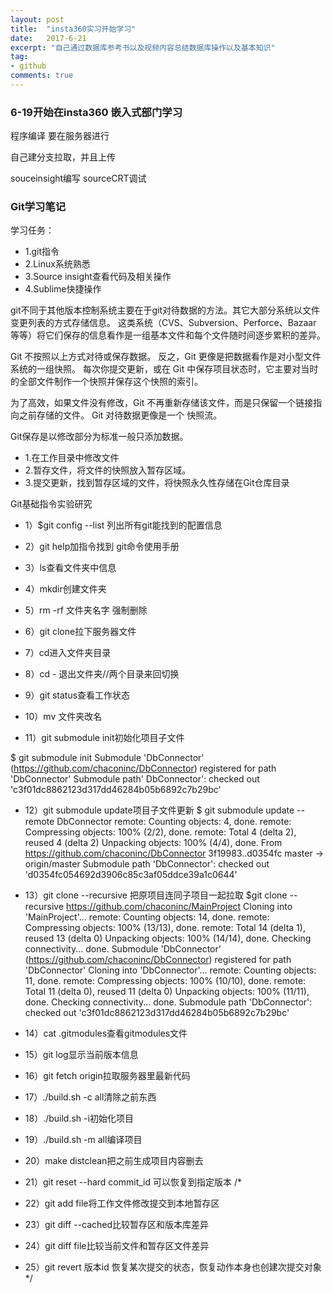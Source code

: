 ```yaml
---
layout: post
title:  "insta360实习开始学习"
date:   2017-6-21
excerpt: "自己通过数据库参考书以及视频内容总结数据库操作以及基本知识"
tag:
- github
comments: true
---
```


### 6-19开始在insta360 嵌入式部门学习

程序编译 要在服务器进行

自己建分支拉取，并且上传 

souceinsight编写  sourceCRT调试

### Git学习笔记
学习任务：
- 1.git指令
- 2.Linux系统熟悉
- 3.Source insight查看代码及相关操作
- 4.Sublime快捷操作

git不同于其他版本控制系统主要在于git对待数据的方法。其它大部分系统以文件变更列表的方式存储信息。 这类系统（CVS、Subversion、Perforce、Bazaar 等等）将它们保存的信息看作是一组基本文件和每个文件随时间逐步累积的差异。

Git 不按照以上方式对待或保存数据。 反之，Git 更像是把数据看作是对小型文件系统的一组快照。 每次你提交更新，或在 Git 中保存项目状态时，它主要对当时的全部文件制作一个快照并保存这个快照的索引。 

为了高效，如果文件没有修改，Git 不再重新存储该文件，而是只保留一个链接指向之前存储的文件。 Git 对待数据更像是一个 快照流。

Git保存是以修改部分为标准一般只添加数据。
- 1.在工作目录中修改文件
- 2.暂存文件，将文件的快照放入暂存区域。
- 3.提交更新，找到暂存区域的文件，将快照永久性存储在Git仓库目录

Git基础指令实验研究
- 1）$git config --list  列出所有git能找到的配置信息

- 2）git help加指令找到 git命令使用手册

- 3）ls查看文件夹中信息

- 4）mkdir创建文件夹

- 5）rm  -rf 文件夹名字  强制删除

- 6）git clone拉下服务器文件

- 7）cd进入文件夹目录

- 8）cd  - 退出文件夹//两个目录来回切换

- 9）git status查看工作状态

- 10）mv 文件夹改名


- 11）git submodule init初始化项目子文件

$ git submodule init
Submodule 'DbConnector' (https://github.com/chaconinc/DbConnector) registered for path 'DbConnector'
Submodule path' DbConnector': 
checked out 'c3f01dc8862123d317dd46284b05b6892c7b29bc'
- 12）git submodule update项目子文件更新
$ git submodule update --remote DbConnector
remote: Counting objects: 4, done.
remote: Compressing objects: 100% (2/2), done.
remote: Total 4 (delta 2), reused 4 (delta 2)
Unpacking objects: 100% (4/4), done.
From https://github.com/chaconinc/DbConnector
   3f19983..d0354fc  master     -> origin/master
Submodule path 'DbConnector': checked out 'd0354fc054692d3906c85c3af05ddce39a1c0644'
- 13）git clone --recursive 把原项目连同子项目一起拉取
$git clone --recursive https://github.com/chaconinc/MainProject
Cloning into 'MainProject'...
remote: Counting objects: 14, done.
remote: Compressing objects: 100% (13/13), done.
remote: Total 14 (delta 1), reused 13 (delta 0)
Unpacking objects: 100% (14/14), done.
Checking connectivity... done.
Submodule 'DbConnector' (https://github.com/chaconinc/DbConnector) registered for path 'DbConnector'
Cloning into 'DbConnector'...
remote: Counting objects: 11, done.
remote: Compressing objects: 100% (10/10), done.
remote: Total 11 (delta 0), reused 11 (delta 0)
Unpacking objects: 100% (11/11), done.
Checking connectivity... done.
Submodule path 'DbConnector': checked out 'c3f01dc8862123d317dd46284b05b6892c7b29bc'




- 14）cat .gitmodules查看gitmodules文件

- 15）git log显示当前版本信息

- 16）git fetch origin拉取服务器里最新代码
- 17）./build.sh -c all清除之前东西
- 18）./build.sh -i初始化项目
- 19）./build.sh -m all编译项目

- 20）make distclean把之前生成项目内容删去
- 21）git reset --hard commit_id 可以恢复到指定版本
/*
- 22）git add  file将工作文件修改提交到本地暂存区
- 23）git diff --cached比较暂存区和版本库差异
- 24）git diff  file比较当前文件和暂存区文件差异
- 25）git revert  版本id 恢复某次提交的状态，恢复动作本身也创建次提交对象
*/

